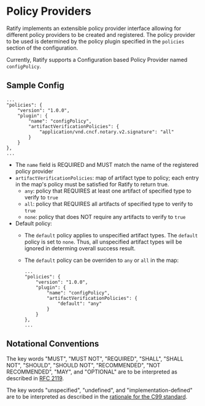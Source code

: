 # Policy Providers

Ratify implements an extensible policy provider interface allowing for different policy providers to be created and registered. The policy provider to be used is determined by the policy plugin specified in the `policies` section of the configuration. 

Currently, Ratify supports a Configuration based Policy Provider named `configPolicy`.

## Sample Config

```
...
"policies": {
    "version": "1.0.0",
    "plugin": {
        "name": "configPolicy",
        "artifactVerificationPolicies": {
            "application/vnd.cncf.notary.v2.signature": "all"
        }
    }
},
...
```

- The `name` field is REQUIRED and MUST match the name of the registered policy provider
- `artifactVerificationPolicies`: map of artifact type to policy; each entry in the map's policy must be satisfied for Ratify to return true.
    - `any`: policy that REQUIRES at least one artifact of specified type to verify to `true` 
    - `all`: policy that REQUIRES all artifacts of specified type to verify to `true`
    - `none`: policy that does NOT require any artifacts to verify to `true`
- Default policy:
    - The `default` policy applies to unspecified artifact types. The `default` policy is set to `none`. Thus, all unspecified artifact types will be ignored in determing overall success result.
    - The `default` policy can be overriden to `any` or `all` in the map:
        
        ```
        ...
        "policies": {
            "version": "1.0.0",
            "plugin": {
                "name": "configPolicy",
                "artifactVerificationPolicies": {
                    "default": "any"
                }
            }
        },
        ...
        ```

## Notational Conventions

The key words "MUST", "MUST NOT", "REQUIRED", "SHALL", "SHALL NOT", "SHOULD", "SHOULD NOT", "RECOMMENDED", "NOT RECOMMENDED", "MAY", and "OPTIONAL" are to be interpreted as described in [RFC 2119](http://tools.ietf.org/html/rfc2119).

The key words "unspecified", "undefined", and "implementation-defined" are to be interpreted as described in the [rationale for the C99 standard](http://www.open-std.org/jtc1/sc22/wg14/www/C99RationaleV5.10.pdf#page=18).